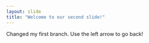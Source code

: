 ```yaml
---
layout: slide
title: "Welcome to our second slide!"
---
```

Changed my first branch.
Use the left arrow to go back!
